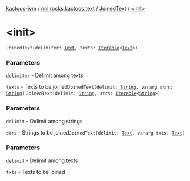 [kactoos-jvm](../../index.md) / [nnl.rocks.kactoos.text](../index.md) / [JoinedText](index.md) / [&lt;init&gt;](./-init-.md)

# &lt;init&gt;

`JoinedText(delimiter: `[`Text`](../../nnl.rocks.kactoos/-text/index.md)`, texts: `[`Iterable`](https://kotlinlang.org/api/latest/jvm/stdlib/kotlin.collections/-iterable/index.html)`<`[`Text`](../../nnl.rocks.kactoos/-text/index.md)`>)`

### Parameters

`delimiter` - Delimit among texts

`texts` - Texts to be joined`JoinedText(delimit: `[`String`](https://kotlinlang.org/api/latest/jvm/stdlib/kotlin/-string/index.html)`, vararg strs: `[`String`](https://kotlinlang.org/api/latest/jvm/stdlib/kotlin/-string/index.html)`)`
`JoinedText(delimit: `[`String`](https://kotlinlang.org/api/latest/jvm/stdlib/kotlin/-string/index.html)`, strs: `[`Iterable`](https://kotlinlang.org/api/latest/jvm/stdlib/kotlin.collections/-iterable/index.html)`<`[`String`](https://kotlinlang.org/api/latest/jvm/stdlib/kotlin/-string/index.html)`>)`

### Parameters

`delimit` - Delimit among strings

`strs` - Strings to be joined`JoinedText(delimit: `[`Text`](../../nnl.rocks.kactoos/-text/index.md)`, vararg txts: `[`Text`](../../nnl.rocks.kactoos/-text/index.md)`)`

### Parameters

`delimit` - Delimit among texts

`txts` - Texts to be joined